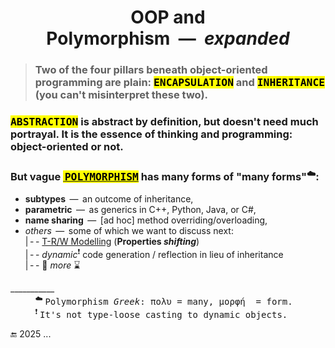  <h1 align="center">OOP and Polymorphism&nbsp;&nbsp;&mdash;&nbsp;&nbsp;<i>expanded</i></h1>

> ### Two of the four pillars beneath object-oriented programming are plain: <mark><samp>ENCAPSULATION</samp></mark> and <mark><samp>INHERITANCE</samp></mark> (you&nbsp;can't misinterpret these two).

### <mark><samp>ABSTRACTION</samp></mark> is abstract by definition, but doesn't need much portrayal. It is the essence of thinking and programming: object-oriented or not.

### But vague <span title="&nbsp;&thinsp; Greek:&#013;&#010&nbsp;πολύ&nbsp;&nbsp;&mdash;&nbsp;&nbsp;many&#013;&#010&nbsp;μορφ&nbsp;&nbsp;&mdash;&nbsp;&nbsp; form"><ins><mark>&thinsp;<samp>POLYMORPHISM</samp></mark></ins></span> has many forms of "many forms"<sup>☁️</sup>:

+ **subtypes** &thinsp;&mdash;&thinsp; an outcome of inheritance,
+ **parametric** &thinsp;&mdash;&thinsp; as generics in C++, Python, Java, or C#,
+ **name sharing** &thinsp;&mdash;&thinsp; [ad hoc] method overriding/overloading,
+ _others_ &thinsp;&mdash;&thinsp; some of which we want to discuss next:\
|&thinsp;-&thinsp;- [T-R/W Modelling](README+/prop_shift.md) (**Properties _shifting_**)\
|&thinsp;-&thinsp;- _dynamic_<sup>❗</sup> code generation / reflection in lieu of inheritance\
|&thinsp;-&thinsp;- 🐝 _more_ ⌛

\___________\
&nbsp; &nbsp; &nbsp; &nbsp; &nbsp; <sup>☁️</sup> <samp>Polymorphism _Greek_: πολυ&thinsp;=&thinsp;many, μορφή &thinsp;=&thinsp;form.</samp>\
&nbsp; &nbsp; &nbsp; &nbsp; &nbsp; <sup>❗</sup> <samp>It's not type-loose casting to dynamic objects.</samp>

🔚 2025 ...
